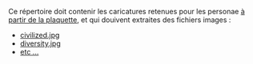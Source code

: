 Ce répertoire doit contenir les caricatures retenues pour les personae
[à partir de la plaquette](http://prodageo.insa-rouen.fr/umlp4publi/fboodle/personae.pdf),
et qui douivent extraites des fichiers images :
 - [civilized.jpg](http://prodageo.insa-rouen.fr/umlp4publi/fboodle/111.personae/civilized.jpg)
 - [diversity.jpg](http://prodageo.insa-rouen.fr/umlp4publi/fboodle/111.personae/diversity.jpg)
 - [etc ...](http://prodageo.insa-rouen.fr/umlp4publi/fboodle/111.personae)
